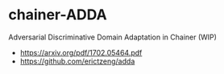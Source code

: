 # chainer-ADDA
Adversarial Discriminative Domain Adaptation in Chainer (WIP)

- https://arxiv.org/pdf/1702.05464.pdf
- https://github.com/erictzeng/adda